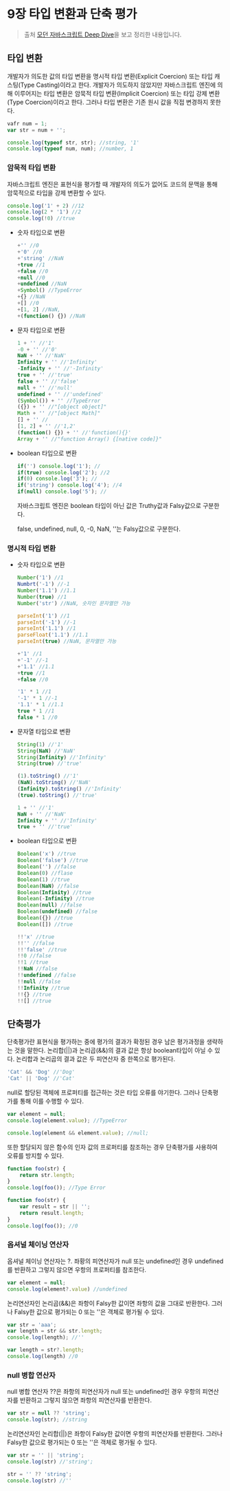 # 9장 타입 변환과 단축 평가

> 출처 [모던 자바스크립트 Deep Dive](http://www.kyobobook.co.kr/product/detailViewKor.laf?ejkGb=KOR&mallGb=KOR&barcode=9791158392239&orderClick=LEa&Kc=)을 보고 정리한 내용입니다.

## 타입 변환

 개발자가 의도한 값의 타입 변환을 명시적 타입 변환(Explicit Coercion) 또는 타입 캐스팅(Type Casting)이라고 한다. 개발자가 의도하지 않았지만 자바스크립트 엔진에 의해 이루어지는 타입 변환은 암묵적 타입 변환(Implicit Coercion) 또는 타입 강제 변환(Type Coercion)이라고 한다. 그러나 타입 변환은 기존 원시 값을 직접 변경하지 못한다.

```js
vafr num = 1;
var str = num + '';

console.log(typeof str, str); //string, '1'
console.log(typeof num, num); //number, 1
```



### 암묵적 타입 변환

  자바스크립트 엔진은 표현식을 평가할 때 개발자의 의도가 없어도 코드의 문맥을 통해 암묵적으로 타입을 강제 변환할 수 있다.

```js
console.log('1' + 2) //12
console.log(2 * '1') //2
console.log(!0) //true
```

- 숫자 타입으로 변환

  ```js
  +'' //0
  +'0' //0
  +'string' //NaN
  +true //1
  +false //0
  +null //0
  +undefined //NaN
  +Symbol() //TypeError
  +{} //NaN
  +[] //0
  +[1, 2] //NaN,
  +(function() {}) //NaN
  ```

- 문자 타입으로 변환

  ```js
  1 + '' //'1'
  -0 + '' //'0'
  NaN + '' //'NaN'
  Infinity + '' //'Infinity'
  -Infinity + '' //'-Infinity'
  true + '' //'true'
  false + '' //'false'
  null + '' //'null'
  undefined + '' //'undefined'
  (Symbol()) + '' //TypeError
  ({}) + '' //"[object object]"
  Math + '' //"[object Math]"
  [] + '' //
  [1, 2] + '' //'1,2'
  (function() {}) + '' //'function(){}'
  Array + '' //"function Array() {[native code]}"
  ```

- boolean 타입으로 변환

  ```js
  if('') console.log('1'); //
  if(true) console.log('2'); //2
  if(0) console.log('3'); //
  if('string') console.log('4'); //4
  if(null) console.log('5'); //
  ```

   자바스크립트 엔진은 boolean 타입이 아닌 값은 Truthy값과 Falsy값으로 구분한다.

  false, undefined, null, 0, -0, NaN, ''는 Falsy값으로 구분한다.



### 명시적 타입 변환

- 숫자 타입으로 변환

  ```js
  Number('1') //1
  Numbrt('-1') //-1
  Number('1.1') //1.1
  Number(true) //1
  Number('str') //NaN, 숫자인 문자열만 가능
  
  parseInt('1') //1
  parseInt('-1') //-1
  parseInt('1.1') //1
  parseFloat('1.1') //1.1
  parseInt(true) //NaN, 문자열만 가능
  
  +'1' //1
  +'-1' //-1
  +'1.1' //1.1
  +true //1
  +false //0
  
  '1' * 1 //1
  '-1' * 1 //-1
  '1.1' * 1 //1.1
  true * 1 //1
  false * 1 //0
  ```

- 문자열 타입으로 변환

  ```js
  String(1) //'1'
  String(NaN) //'NaN'
  String(Infinity) //'Infinity'
  String(true) //'true'
  
  (1).toString() //'1'
  (NaN).toString() //'NaN'
  (Infinity).toString() //'Infinity'
  (true).toString() //'true'
  
  1 + '' //'1'
  NaN + '' //'NaN'
  Infinity + '' //'Infinity'
  true + '' //'true'
  ```

- boolean 타입으로 변환

  ```js
  Boolean('x') //true
  Boolean('false') //true
  Boolean('') //false
  Boolean(0) //flase
  Boolean(1) //true
  Boolean(NaN) //false
  Boolean(Infinity) //true
  Boolean(-Infinity) //true
  Boolean(null) //false
  Boolean(undefined) //false
  Boolean({}) //true
  Boolean([]) //true
  
  !!'x' //true
  !!'' //false
  !!'false' //true
  !!0 //false
  !!1 //true
  !!NaN //false
  !!undefined //false
  !!null //false
  !!Infinity //true
  !!{} //true
  !![] //true
  ```

  

## 단축평가

 단축평가란 표현식을 평가하는 중에 평가의 결과가 확정된 경우 남은 평가과정을 생략하는 것을 말한다. 논리합(||)과 논리곱(&&)의 결과 값은 항상 boolean타입이 아닐 수 있다. 논리합과 논리곱의 결과 값은 두 피연산자 중 한쪽으로 평가된다.

```js
'Cat' && 'Dog' //'Dog'
'Cat' || 'Dog' //'Cat'
```



null로 할당된 객체에 프로퍼티를 접근하는 것은 타입 오류를 야기한다. 그러나 단축평가를 통해 이를 수행할 수 있다.

```js
var element = null;
console.log(element.value); //TypeError

console.log(element && element.value); //null;
```

또한 할당되지 않은 함수의 인자 값의 프로퍼티를 참조하는 경우 단축평가를 사용하여 오류를 방지할 수 있다. 

```js
function foo(str) {
	return str.length;
}
console.log(foo()); //Type Error

function foo(str) {
	var result = str || '';
	return result.length;
}
console.log(foo()); //0
```



### 옵셔널 체이닝 연산자

 옵셔널 체이닝 연산자는 ?. 좌황의 피연산자가 null 또는 undefined인 경우 undefined를 반환하고 그렇지 않으면 우항의 프로퍼티를 참조한다.

```js
var element = null;
console.log(element?.value) //undefined
```

논리연산자인 논리곱(&&)은 좌항이 Falsy한 값이면 좌항의 값을 그대로 반환한다. 그러나 Falsy한 값으로 평가되는 0 또는 ''은 객체로 평가될 수 있다. 

```js
var str = 'aaa';
var length = str && str.length;
console.log(length); //''

var length = str?.length;
console.log(length) //0
```



### null 병합 연산자

 null 병합 연산자 ??은 좌항의 피연산자가 null 또는 undefined인 경우 우항의 피연산자를 반환하고 그렇지 않으면 좌항의 피연산자를 반환한다.

```js
var str = null ?? 'string';
console.log(str); //string
```

논리연산자인 논리합(||)은 좌항이 Falsy한 값이면 우항의 피연산자를 반환한다. 그러나 Falsy한 값으로 평가되는 0 또는 ''은 객체로 평가될 수 있다. 

```js
var str = '' || 'string';
console.log(str) //'string';

str = '' ?? 'string';
console.log(str) //''
```


